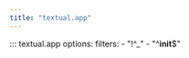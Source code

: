 ```yaml
---
title: "textual.app"
---
```


::: textual.app
    options:
        filters:
          - "!^_"
          - "^__init__$"
